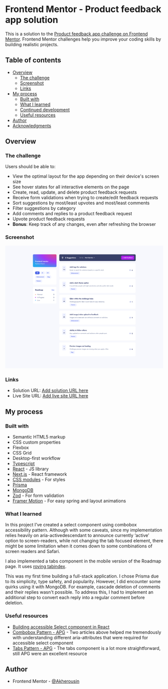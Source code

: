 # Frontend Mentor - Product feedback app solution

This is a solution to the [Product feedback app challenge on Frontend Mentor](https://www.frontendmentor.io/challenges/product-feedback-app-wbvUYqjR6). Frontend Mentor challenges help you improve your coding skills by building realistic projects.

## Table of contents

- [Overview](#overview)
  - [The challenge](#the-challenge)
  - [Screenshot](#screenshot)
  - [Links](#links)
- [My process](#my-process)
  - [Built with](#built-with)
  - [What I learned](#what-i-learned)
  - [Continued development](#continued-development)
  - [Useful resources](#useful-resources)
- [Author](#author)
- [Acknowledgments](#acknowledgments)

## Overview

### The challenge

Users should be able to:

- View the optimal layout for the app depending on their device's screen size
- See hover states for all interactive elements on the page
- Create, read, update, and delete product feedback requests
- Receive form validations when trying to create/edit feedback requests
- Sort suggestions by most/least upvotes and most/least comments
- Filter suggestions by category
- Add comments and replies to a product feedback request
- Upvote product feedback requests
- **Bonus**: Keep track of any changes, even after refreshing the browser

### Screenshot

![./Screenshot.png](public/Screenshot.png)

### Links

- Solution URL: [Add solution URL here](https://www.frontendmentor.io/solutions/fullstack-product-feedback-app-next14-prisma-with-a11y-in-mind-riGtkFsfIh)
- Live Site URL: [Add live site URL here](https://product-feedback-steel.vercel.app/)

## My process

### Built with

- Semantic HTML5 markup
- CSS custom properties
- Flexbox
- CSS Grid
- Desktop-first workflow
- [Typescript](https://www.typescriptlang.org/)
- [React](https://reactjs.org/) - JS library
- [Next.js](https://nextjs.org/) - React framework
- [CSS modules](https://github.com/css-modules/css-modules) - For styles
- [Prisma](https://www.prisma.io/)
- [MongoDB](https://www.mongodb.com/)
- [Zod](https://zod.dev/) - For form validation
- [Framer Motion](https://www.framer.com/motion/) - For easy spring and layout animations

### What I learned

In this project I’ve created a select component using combobox accessibility pattern. Although with some caveats, since my implementation relies heavily on aria-activedescendant to announce currently ‘active’ option to screen-readers, while not changing the tab focused element, there might be some limitation when it comes down to some combinations of screen readers and Safari.

I also implemented a tabs component in the mobile version of the Roadmap page. It uses [roving tabindex](https://www.stefanjudis.com/today-i-learned/roving-tabindex/).

This was my first time building a full-stack application. I chose Prisma due to its simplicity, type safety, and popularity. However, I did encounter some quirks using it with MongoDB. For example, cascade deletion of comments and their replies wasn't possible. To address this, I had to implement an additional step to convert each reply into a regular comment before deletion.

### Useful resources

- [Building accessible Select component in React](https://medium.com/lego-engineering/building-accessible-select-component-in-react-b61dbdf5122f)
- [Combobox Pattern - APG](https://www.w3.org/WAI/ARIA/apg/patterns/combobox/) - Two articles above helped me tremendously with understanding different aria-attributes that were required for accessible select component
- [Tabs Pattern - APG](https://www.w3.org/WAI/ARIA/apg/patterns/tabs/) - The tabs component is a lot more straightforward, still APG were an excellent resource

## Author

- Frontend Mentor - [@Akherousin](https://www.frontendmentor.io/profile/Akherousin)
